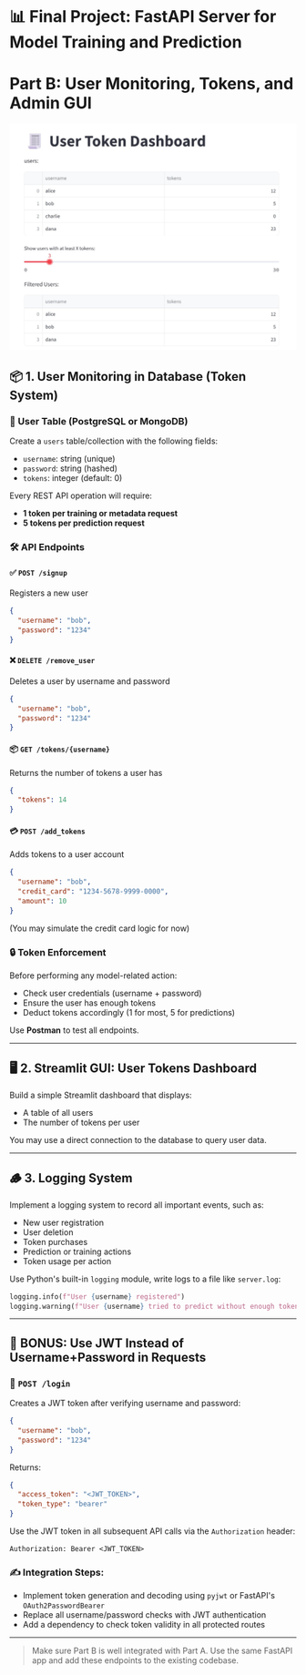 # 📊 Final Project: FastAPI Server for Model Training and Prediction
# Part B: User Monitoring, Tokens, and Admin GUI

<img src="stremlit1.jpg" />

## 📦 1. User Monitoring in Database (Token System)

### 🔐 User Table (PostgreSQL or MongoDB)

Create a `users` table/collection with the following fields:

* `username`: string (unique)
* `password`: string (hashed)
* `tokens`: integer (default: 0)

Every REST API operation will require:

* **1 token per training or metadata request**
* **5 tokens per prediction request**

### 🛠️ API Endpoints

#### ✅ `POST /signup`

Registers a new user

```json
{
  "username": "bob",
  "password": "1234"
}
```

#### ❌ `DELETE /remove_user`

Deletes a user by username and password

```json
{
  "username": "bob",
  "password": "1234"
}
```

#### 📦 `GET /tokens/{username}`

Returns the number of tokens a user has

```json
{
  "tokens": 14
}
```

#### 💳 `POST /add_tokens`

Adds tokens to a user account

```json
{
  "username": "bob",
  "credit_card": "1234-5678-9999-0000",
  "amount": 10
}
```

(You may simulate the credit card logic for now)

### 🔒 Token Enforcement

Before performing any model-related action:

* Check user credentials (username + password)
* Ensure the user has enough tokens
* Deduct tokens accordingly (1 for most, 5 for predictions)

Use **Postman** to test all endpoints.

---

## 🖥️ 2. Streamlit GUI: User Tokens Dashboard

Build a simple Streamlit dashboard that displays:

* A table of all users
* The number of tokens per user

You may use a direct connection to the database to query user data.

---

## 🪵 3. Logging System

Implement a logging system to record all important events, such as:

* New user registration
* User deletion
* Token purchases
* Prediction or training actions
* Token usage per action

Use Python's built-in `logging` module, write logs to a file like `server.log`:

```python
logging.info(f"User {username} registered")
logging.warning(f"User {username} tried to predict without enough tokens")
```

---

## 🎁 BONUS: Use JWT Instead of Username+Password in Requests

### 🔑 `POST /login`

Creates a JWT token after verifying username and password:

```json
{
  "username": "bob",
  "password": "1234"
}
```

Returns:

```json
{
  "access_token": "<JWT_TOKEN>",
  "token_type": "bearer"
}
```

Use the JWT token in all subsequent API calls via the `Authorization` header:

```
Authorization: Bearer <JWT_TOKEN>
```

### ✍️ Integration Steps:

* Implement token generation and decoding using `pyjwt` or FastAPI's `OAuth2PasswordBearer`
* Replace all username/password checks with JWT authentication
* Add a dependency to check token validity in all protected routes

---

> Make sure Part B is well integrated with Part A. Use the same FastAPI app and add these endpoints to the existing codebase.
